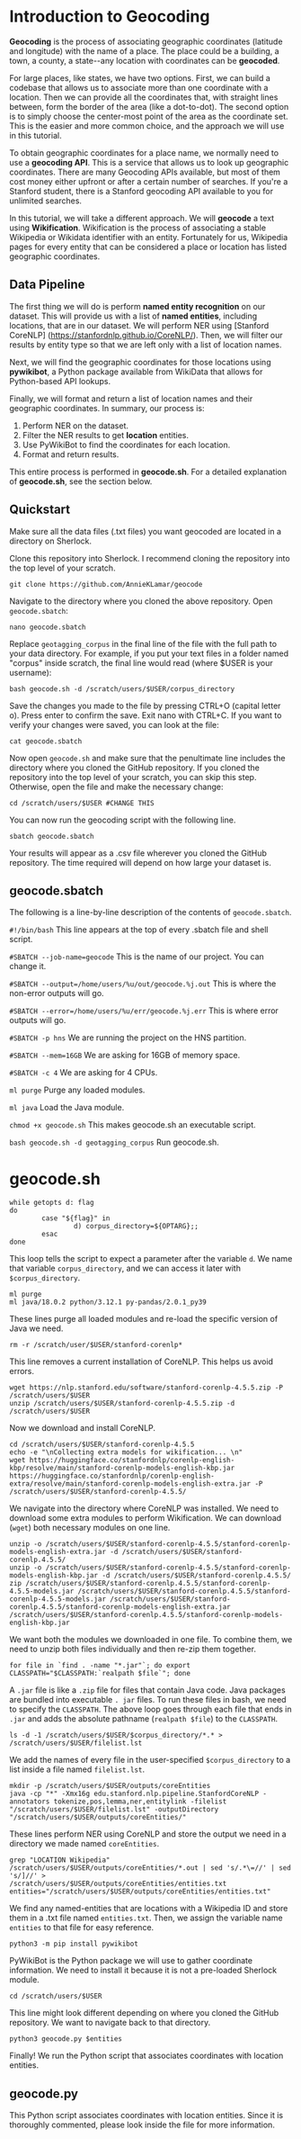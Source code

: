 # Introduction to Geocoding

**Geocoding** is the process of associating geographic coordinates (latitude and longitude) with the name of a place. 
The place could be a building, a town, a county, a state--any location with coordinates can be **geocoded**. 

For large places, like states, we have two options. First, we can build a codebase that allows us to associate more 
than one coordinate with a location. Then we can provide all the coordinates that, with straight lines between, form 
the border of the area (like a dot-to-dot). The second option is to simply choose the center-most point of the area 
as the coordinate set. This is the easier and more common choice, and the approach we will use in this tutorial. 

To obtain geographic coordinates for a place name, we normally need to use a **geocoding API**. This is a service that 
allows 
us to look up geographic coordinates. There are many Geocoding APIs available, but most of them cost money either 
upfront or after a certain number of searches. If you're a Stanford student, there is a Stanford geocoding API 
available to you for unlimited searches. 

In this tutorial, we will take a different approach. We will **geocode** a text using **Wikification**. Wikification 
is the process of associating a stable Wikipedia or Wikidata identifier with an entity. Fortunately for us, 
Wikipedia pages for every entity that can be considered a place or location has listed geographic coordinates. 

## Data Pipeline

The first thing we will do is perform **named entity recognition** on our dataset. This will provide us with a list 
of **named entities**, including locations, that are in our dataset. We will perform NER using [Stanford CoreNLP]
(https://stanfordnlp.github.io/CoreNLP/). Then, we will filter our results by entity type so that we are left only 
with a list of location names.

Next, we will find the geographic coordinates for those locations using **pywikibot**, a Python package available 
from WikiData that allows for Python-based API lookups. 

Finally, we will format and return a list of location names and their geographic coordinates. In summary, our 
process is:
1. Perform NER on the dataset.
2. Filter the NER results to get **location** entities.
3. Use PyWikiBot to find the coordinates for each location.
4. Format and return results.

This entire process is performed in **geocode.sh**. For a detailed explanation of **geocode.sh**, see the section below.

## Quickstart

Make sure all the data files (.txt files) you want geocoded are located in a directory on Sherlock.

Clone this repository into Sherlock. I recommend cloning the repository into the top level of your scratch.

`git clone https://github.com/AnnieKLamar/geocode`

Navigate to the directory where you cloned the above repository. Open `geocode.sbatch`:

`nano geocode.sbatch`

Replace `geotagging_corpus` in the final line of the file with the full path to your data directory. For example, if 
you put your text 
files in a folder named "corpus" inside scratch, the final line would read (where $USER is your username):

`bash geocode.sh -d /scratch/users/$USER/corpus_directory`

Save the changes you made to the file by pressing CTRL+O (capital letter o). Press enter to confirm the save. Exit 
nano with CTRL+C. If you want to verify your changes were saved, you can look at the file:

`cat geocode.sbatch`

Now open `geocode.sh` and make sure that the penultimate line includes the directory where you cloned the GitHub 
repository. If you cloned the repository into the top level of your scratch, you can skip this step. Otherwise, open 
the file and make the necessary change:

`cd /scratch/users/$USER #CHANGE THIS `

You can now run the geocoding script with the 
following line. 

`sbatch geocode.sbatch`

Your results will appear as a .csv file wherever you cloned the GitHub repository. The time required will depend on 
how large your dataset is.

## geocode.sbatch
The following is a line-by-line description of the contents of `geocode.sbatch`.

`#!/bin/bash`
This line appears at the top of every .sbatch file and shell script.

`#SBATCH --job-name=geocode` This is the name of our project. You can change it.

`#SBATCH --output=/home/users/%u/out/geocode.%j.out` This is where the non-error outputs will go. 

`#SBATCH --error=/home/users/%u/err/geocode.%j.err` This is where error outputs will go.

`#SBATCH -p hns` We are running the project on the HNS partition.

`#SBATCH --mem=16GB` We are asking for 16GB of memory space. 

`#SBATCH -c 4` We are asking for 4 CPUs.

`ml purge` Purge any loaded modules.

`ml java` Load the Java module.

`chmod +x geocode.sh` This makes geocode.sh an executable script.

`bash geocode.sh -d geotagging_corpus` Run geocode.sh.

# geocode.sh

    while getopts d: flag
    do
            case "${flag}" in
                    d) corpus_directory=${OPTARG};;
            esac
    done

This loop tells the script to expect a parameter after the variable `d`. We name that variable `corpus_directory`, 
and we can access it later with `$corpus_directory`.

    ml purge
    ml java/18.0.2 python/3.12.1 py-pandas/2.0.1_py39

These lines purge all loaded modules and re-load the specific version of Java we need.

    rm -r /scratch/user/$USER/stanford-corenlp*

This line removes a current installation of CoreNLP. This helps us avoid errors.

    wget https://nlp.stanford.edu/software/stanford-corenlp-4.5.5.zip -P /scratch/users/$USER
    unzip /scratch/users/$USER/stanford-corenlp-4.5.5.zip -d /scratch/users/$USER

Now we download and install CoreNLP.

    cd /scratch/users/$USER/stanford-corenlp-4.5.5
    echo -e "\nCollecting extra models for wikification... \n"
    wget https://huggingface.co/stanfordnlp/corenlp-english-kbp/resolve/main/stanford-corenlp-models-english-kbp.jar https://huggingface.co/stanfordnlp/corenlp-english-extra/resolve/main/stanford-corenlp-models-english-extra.jar -P /scratch/users/$USER/stanford-corenlp-4.5.5/

We navigate into the directory where CoreNLP was installed. We need to download some extra modules to perform 
Wikification. We can download (`wget`) both necessary modules on one line.

    unzip -o /scratch/users/$USER/stanford-corenlp-4.5.5/stanford-corenlp-models-english-extra.jar -d /scratch/users/$USER/stanford-corenlp.4.5.5/
    unzip -o /scratch/users/$USER/stanford-corenlp-4.5.5/stanford-corenlp-models-english-kbp.jar -d /scratch/users/$USER/stanford-corenlp.4.5.5/
    zip /scratch/users/$USER/stanford-corenlp.4.5.5/stanford-corenlp-4.5.5-models.jar /scratch/users/$USER/stanford-corenlp.4.5.5/stanford-corenlp-4.5.5-models.jar /scratch/users/$USER/stanford-corenlp.4.5.5/stanford-corenlp-models-english-extra.jar /scratch/users/$USER/stanford-corenlp.4.5.5/stanford-corenlp-models-english-kbp.jar

We want both the modules we downloaded in one file. To combine them, we need to unzip both files individually and then 
re-zip 
them together.

    for file in `find . -name "*.jar"`; do export
    CLASSPATH="$CLASSPATH:`realpath $file`"; done

A `.jar` file is like a `.zip` file for files that contain Java code. Java packages are bundled into executable `.
jar` files. To run these files in bash, we need to specify the `CLASSPATH`. The above loop goes through each file 
that ends in `.jar` and adds the absolute pathname (`realpath $file`) to the `CLASSPATH`.


    ls -d -1 /scratch/users/$USER/$corpus_directory/*.* > /scratch/users/$USER/filelist.lst

We add the names of every file in the user-specified `$corpus_directory` to a list inside a file named `filelist.lst`.

    mkdir -p /scratch/users/$USER/outputs/coreEntities
    java -cp "*" -Xmx16g edu.stanford.nlp.pipeline.StanfordCoreNLP -annotators tokenize,pos,lemma,ner,entitylink -filelist "/scratch/users/$USER/filelist.lst" -outputDirectory "/scratch/users/$USER/outputs/coreEntities/"

These lines perform NER using CoreNLP and store the output we need in a directory we made named `coreEntities`.

    grep "LOCATION Wikipedia" /scratch/users/$USER/outputs/coreEntities/*.out | sed 's/.*\=//' | sed 's/]//' >
    /scratch/users/$USER/outputs/coreEntities/entities.txt
    entities="/scratch/users/$USER/outputs/coreEntities/entities.txt"

We find any named-entities that are locations with a Wikipedia ID and store them in a .txt file named `entities.txt`.
Then, we assign the variable name `entities` to that file for easy reference.

    python3 -m pip install pywikibot

PyWikiBot is the Python package we will use to gather coordinate information. We need to install it because it is 
not a pre-loaded Sherlock module. 
    
    cd /scratch/users/$USER

This line might look different depending on where you cloned the GitHub repository. We want to navigate back to that 
directory. 

    python3 geocode.py $entities

Finally! We run the Python script that associates coordinates with location entities.

## geocode.py

This Python script associates coordinates with location entities. Since it is thoroughly commented, please look 
inside the file for more information. 
